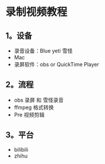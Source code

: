 # 录制视频教程


## 1。设备

- 录音设备：Blue yeti 雪怪
- Mac
- 录屏软件：obs or QuickTime Player

## 2。流程

- obs 录屏 和 雪怪录音
- ffmpeg 格式转换
- Pre 视频剪辑


## 3。平台

- bilibili 
- zhihu